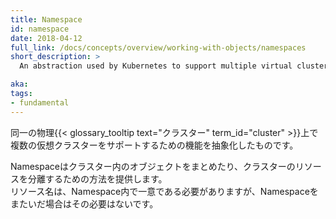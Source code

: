 ```yaml
---
title: Namespace
id: namespace
date: 2018-04-12
full_link: /docs/concepts/overview/working-with-objects/namespaces
short_description: >
  An abstraction used by Kubernetes to support multiple virtual clusters on the same physical cluster.

aka: 
tags:
- fundamental
---
```

 同一の物理{{< glossary_tooltip text="クラスター" term_id="cluster" >}}上で複数の仮想クラスターをサポートするための機能を抽象化したものです。

<!--more--> 

Namespaceはクラスター内のオブジェクトをまとめたり、クラスターのリソースを分離するための方法を提供します。  
リソース名は、Namespace内で一意である必要がありますが、Namespaceをまたいだ場合はその必要はないです。

